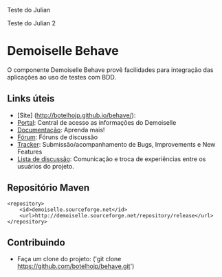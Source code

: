 Teste do Julian

Teste do Julian 2

# Demoiselle Behave

O componente Demoiselle Behave provê facilidades para integração das aplicações ao uso 
de testes com BDD. 

## Links úteis

* [Site] (http://botelhojp.github.io/behave/):
* [Portal](http://frameworkdemoiselle.gov.br): Central de acesso as informações do Demoiselle
* [Documentação](http://demoiselle.sf.net/docs): Aprenda mais!
* [Fórum](http://forum.frameworkdemoiselle.gov.br): Fóruns de discussão
* [Tracker](http://tracker.frameworkdemoiselle.gov.br): Submissão/acompanhamento de Bugs, Improvements e New Features
* [Lista de discussão](http://lists.sourceforge.net/lists/listinfo/demoiselle-users): Comunicação e troca de experiências entre os usuários do projeto.

## Repositório Maven

    <repository>
  		<id>demoiselle.sourceforge.net</id>
		<url>http://demoiselle.sourceforge.net/repository/release</url>
	</repository>

## Contribuindo

* Faça um clone do projeto: ('git clone https://github.com/botelhojp/behave.git')
